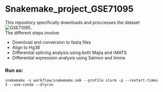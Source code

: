 # Snakemake_project_GSE71095

This repository specifically downloads and proccesses the dataset ![GSE71095](https://www.ncbi.nlm.nih.gov/geo/query/acc.cgi?acc=GSE71095).\
The different steps involve:
* Download and conversion to fastq files
* Align to Hg38
* Differential splicing analysis using both Majiq and rMATS
* Differential expression analysis using Salmon and limma


### Run as:
```
snakemake -s workflow/snakemake.smk --profile slurm -p --restart-times 3 --use-conda --dryrun
```
